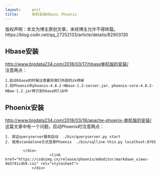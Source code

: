 ```yaml
---
layout:     post
title:      单机安装Hbase、Phoenix
---
```

<div id="article_content" class="article_content clearfix csdn-tracking-statistics" data-pid="blog" data-mod="popu_307" data-dsm="post">
								<div class="article-copyright">
					版权声明：本文为博主原创文章，未经博主允许不得转载。					https://blog.csdn.net/qq_27252133/article/details/82903130				</div>
								            <div id="content_views" class="markdown_views prism-atom-one-dark">
							<!-- flowchart 箭头图标 勿删 -->
							<svg xmlns="http://www.w3.org/2000/svg" style="display: none;"><path stroke-linecap="round" d="M5,0 0,2.5 5,5z" id="raphael-marker-block" style="-webkit-tap-highlight-color: rgba(0, 0, 0, 0);"></path></svg>
							<h2><a id="Hbase_0"></a>Hbase安装</h2>
<p><a href="http://www.bigdata234.com/2018/03/17/hbase%E5%8D%95%E6%9C%BA%E7%89%88%E7%9A%84%E5%AE%89%E8%A3%85/" rel="nofollow">http://www.bigdata234.com/2018/03/17/hbase单机版的安装/</a><br>
注意两点：</p>
<pre><code>1.启动hbase的时候注意要将我们外部的zk停掉
2.将Phoenix中phoenix-4.8.2-HBase-1.2-server.jar、phoenix-core-4.8.2-HBae-1.2.jar拷贝到hbase的lib中
</code></pre>
<h2><a id="Phoenix_7"></a>Phoenix安装</h2>
<p><a href="http://www.bigdata234.com/2018/03/18/apache-phoenix-%E5%8D%95%E6%9C%BA%E7%89%88%E7%9A%84%E5%AE%89%E8%A3%85/" rel="nofollow">http://www.bigdata234.com/2018/03/18/apache-phoenix-单机版的安装/</a><br>
这篇文章中有一个问题，启动Phoenix时注意两点：</p>
<pre><code>1. 保证queryserver服务启动  ./bin/queryserver.py start
2. 使用standalone方式登录Phoenix  ./bin/sqlline-thin.py localhsot:8765
</code></pre>

            </div>
						<link href="https://csdnimg.cn/release/phoenix/mdeditor/markdown_views-9e5741c4b9.css" rel="stylesheet">
                </div>